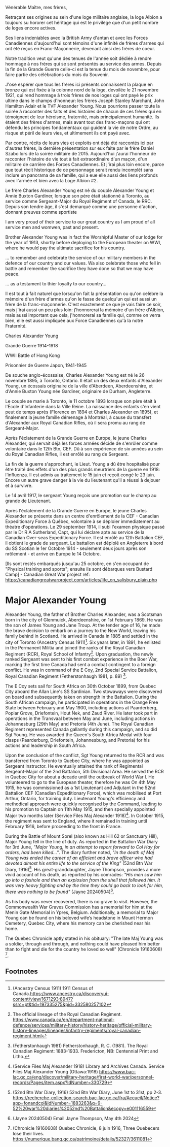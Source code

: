 Vénérable Maître, mes frères, 

Retraçant ses origines au sein d'une loge militaire anglaise, la loge Albion a toujours su hororer cet héritage qui est le privilège que d'un petit nombre de loges encore actives. 

Ses liens indeniables avec la British Army d'antan et avec les Forces Canadiennes d'aujourd'hui sont témoins d'une infinité de frères d'armes qui ont été reçus en Franc-Maçonnerie, devenant ainsi des frères de coeur. 

Notre tradition veut qu'une des tenues de l'année soit dédiée à rendre hommage à nos frères qui se sont présentés au service des armes. Depuis la fin de la Grande Guerre celle-ci est la tenue du mois de novembre, pour faire partie des célébrations du mois du Souvenir.

J'ose espérer que tous les frères ici présents connaissent la plaque en bronze qui est fixée à la colonne nord de la loge, devoilée le 21 novembre 1921, qui rend hommage à trois frères de nos loges qui ont payé le prix ultime dans le champs d'honneur: les frères Joseph Stanley Marchant, John Hamilton Adair et le TVF Alexander Young. Nous pourrions passer toute la soirée à racconter des faits et des histoires de chacun de ces frères qui en témoignent de leur héroisme, fraternité, mais principalement humanité. Ils étaient des frères d'armes, mais avant tout des franc-maçons qui ont défendu les principes fondamentaux qui guident la vie de notre Ordre, au risque et péril de leurs vies, et ultimement ils ont payé avec. 

Par contre, récits de leurs vies et exploits ont déjà été raccontés ici par d'autres frères, la dernière présentation sur eux faite par le frère Daniel Szabo lors de la soirée militaire de 2015. Aujourd'hui j'aurai l'honneur de racconter l'histoire de vie tout à fait extraordinaire d'un maçon, d'un militaire de carrière des Forces Canadiennes. Et j'irai plus loin encore, parce que tout récit historique de ce personnage serait rendu incomplèt sans inclure un panorama de sa famille, qui a eue elle aussi des liens profonds avec l'armée et bien avec la Loge Albion #2. 

Le frère Charles Alexander Young est né du couple Alexander Young et Annie Buxton Gardiner, lorsque son père était stationné à Toronto, au service comme Sergeant-Major du Royal Regiment of Canada, le RRC. Depuis son tendre âge, il s'est demarqué comme une personne d'action, donnant preuves comme sportiste 

I am very proud of their service to our great country as I am proud of all service men and womwen, past and present. 

Brother Alexander Young was in fact the Worshipful Master of our lodge for the year of 1913, shortly before deploying to the European theater on WWI, where he would pay the ultimate sacrifice for his country. 

... to remember and celebrate the service of our military members in the defence of our country and our values. Wa also celebrate those who fell in battle and remember the sacrifice they have done so that we may have peace. 

... as a testament to thier loyalty to our country... 

Il est tout à fait naturel que lorsqu'on fait la présentation ou qu'on celèbre la mémoire d'un frère d'armes qu'on le fasse de quelqu'un qui est aussi un frère de la franc-maçonnerie. C'est exactement ce que je vais faire ce soir, mais j'irai aussi un peu plus loin: j'honnorerai la mémoire d'un frère d'Albion, mais aussi important que cela, j'honnorerai sa famille qui, comme on verra bien, elle est aussi impliquée aux Force Canadiennes qu'à la notre Fraternité. 



Charles Alexander Young 

Grande Guerre 1914-1918

WWII Battle of Hong Kong

Prisonnier de Guerre Japon, 1941-1945

De souche anglo-écossaise, Charles Alexander Young est né le 26 novembre 1895, à Toronto, Ontario. Il était un des deux enfants d'Alexander Young, un écossais originaire de la ville d'Aberdeen, Aberdeenshire, et d'Annie Buxton Young née Gardiner, originaire de Durham, Angleterre. 

Le couple se marie à Toronto, le 11 octobre 1893 lorsque son père était à l'École d'Infanterie dans la Ville Reine. La naissance des enfants s'en vient peut de temps après (Florence en 1894 et Charles Alexander en 1895), et finalement la jeune famille démenage à Montréal, à cause du transfert d'Alexander aux Royal Canadian Rifles, où il sera promu au rang de Sergeant-Major. 

Après l'éclatement de la Grande Guerre en Europe, le jeune Charles Alexander, qui servait déjà les forces armées décide de s'enrôler comme volontaire dans le 12th Btn, CEF. Dû à son expérience de six années au sein du Royal Canadian Rifles, il est enrôlé au rang de Sergeant. 

La fin de la guerre s'approchant, le Lieut. Young a dû être hospitalisé pour être traité des effets d'un des plus grands meurtriers de la guerre en 1918: l'influenza. Il est admis au traitement le 15 juin et reçoit congé le 23 juin. Encore un autre grave danger à la vie du lieutenant qu'il a réussi à dejouer et à survivre. 

Le 14 avril 1917, le sergeant Young reçois une promotion sur le champ au grande de Lieutenant. 

Après l'éclatement de la Grande Guerre en Europe, le jeune Charles Alexander se présente dans un centre d'enrôlement de la CEF - Canadian Expeditionary Force à Québec, volontaire à se déploier immediatement au théatre d'opérations. Le 29 september 1914, il subi l'examen physique passé par le Dr R A Sutherland, Capt, qui lui déclare apte au service de la Canadian Over-seas Expeditionary Force. Il est enrôlé au 12th Battalion CEF, il obtient le grade de sergeant. Le battalion est déploié en Angleterre à bord du SS Scotian le 1er Octobre 1914 - seulement deux jours après son nrôlement  - et arrive en Europe le 14 Octobre. 

[Ils sont restés embarqués jusqu'au 25 octobre, en s'en occupant de "Physical training and sports"; ensuite ils sont débarques vers Bustard Camp] - Canadian Great War project ref:  https://canadiangreatwarproject.com/articles/life_on_salisbury_plain.php


# Major Alexander Young 

Alexander Young, the father of Brother Charles Alexander, was a Scotsman born in the city of Glenmuick, Aberdeenshire, on 1st February 1869. He was the son of James Young and Jane Troup. At the tender age of 16, he made the brave decision to embark on a journey to the New World, leaving his family behind in Scotland. He arrived in Canada in 1885 and settled in the city of Toronto (Ancestry Census 1911)[^6]. Six years later, in 1891, he enlisted in the Permanent Militia and joined the ranks of the Royal Canadian Regiment (RCR), Royal School of Infantry[^7]. Upon graduation, the newly ranked Sergeant was sent to his first combat experience in the Boer War, marking the first time Canada had sent a combat contingent to a foreign conflict. He was in command of the E Coy, 2nd Special Service Battalion, Royal Canadian Regiment (Fetherstonhaugh 1981, p. 89) [^1].

The E Coy sets sail for South Africa on 30th October 1899, from Quebec City aboard the Allan Line's SS Sardinian. Two stowaways were discovered on board and subsequently taken on strength in the Battalion. During the South African campaign, he participated in operations in the Orange Free State between February and May 1900, including actions at Paarderberg, Poplar Grove, Driefontein, Hout Nek, and Zaud River. He later took part in operations in the Transvaal between May and June, including actions in Johannesburg (29th May) and Pretoria (4th June). The Royal Canadian Regiment represented Canada gallantly during this campaign, and so did Sgt Young. He was awarded the Queen's South Africa Medal with four clasps (Paarderburg, Driefontein, Johannesburg, and Pretoria) for his actions and leadership in South Africa.

Upon the conclusion of the conflict, Sgt Young returned to the RCR and was transferred from Toronto to Quebec City, where he was appointed as Sergeant Instructor. He eventually attained the rank of Regimental Sergeant-Major of the 2nd Battalion, 5th Divisional Area. He served the RCR in Quebec City for about a decade until the outbreak of World War I. He volunteered to go to the European theater, therefore he was 
On 4th May 1915, he was commissioned as a 1st Lieutenant and Adjutant in the 52nd Battalion CEF (Canadian Expeditionary Force), which was mobilised at Port Arthur, Ontario, for training duty. Lieutenant Young's efficiency and methodical approach were quickly recognised by the Command, leading to his promotion to Captain on 11th May 1915, and then specially appointed Major two months later (Service Files Maj Alexander 1918)[^2]. In October 1915, the regiment was sent to England, where it remained in training until February 1916, before proceeding to the front in France. 

During the Battle of Mount Sorel (also known as Hill 62 or Sanctuary Hill), Major Young fell in the line of duty. As reported in the Battalion War Diary for 3rd June, *"Major Young, in an attempt to report forward to Col Hay for orders, had been killed..."*. The diary further noted, *"In the death of Maj Young was ended the career of an efficient and brave officer who had devoted almost his entire life to the service of the King"* (52nd Btn War Diary, 1916)[^3]. His great-granddaughter, Jayne Thompson, provides a more vivid account of his death, as reported by his comrades: *"His men saw him go into a foxhole and then an explosion from the shell that followed him. It was very heavy fighting and by the time they could go back to look for him, there was nothing to be found"* (Jayne 20240504)[^4].

As his body was never recovered, there is no grave to visit. However, the Commonwealth War Graves Commission has a memorial for him at the Menin Gate Memorial in Ypres, Belgium. Additionally, a memorial to Major Young can be found on his beloved wife’s headstone in Mount Hermon Cemetery, Quebec City, where his memory can be cherished near his home.

The Quebec Chronicle aptly stated in his obituary: "The late Maj Young was a soldier, through and through, and nothing could have pleased him better than to fight and die for the country he loved so well" (Chronicle 19160608) [^5].

## Footnotes

[^1]: (Fetherstonhaugh 1981) Fetherstonhaugh, R. C. (1981). The Royal Canadian Regiment: 1883-1933. Fredericton, NB: Centennial Print and Litho.

[^2]: (Service Files Maj Alexander 1918) Library and Archives Canada. Service Files Maj Alexander Young (Ottawa:1918) https://www.bac-lac.gc.ca/eng/discover/military-heritage/first-world-war/personnel-records/Pages/item.aspx?IdNumber=330729 

[^3]: (52nd Btn War Diary, 1916) 52nd Btn War Diary, June 1st to 31st, pp 2-3. https://recherche-collection-search.bac-lac.gc.ca/fra/Accueil/Notice?app=fonandcol&IdNumber=1883263&q=9-52%20war%20diaries%2052nd%20Battalion&ecopy=e001116559 

[^4]: (Jayne 20240504) Email Jayne Thompson, May 4th 2024

[^5]: (Chronicle 19160608) Quebec Chronicle, 8 juin 1916, Three Quebecers lose their lives. https://numerique.banq.qc.ca/patrimoine/details/52327/3611081

[^6]: (Ancestry Census 1911) 1911 Census of Canada.https://www.ancestry.ca/discoveryui-content/view/1671293:8947?ssrc=pt&tid=197335275&pid=332580257102

[^7]: The official lineage of the Royal Canadian Regiment. https://www.canada.ca/en/department-national-defence/services/military-history/history-heritage/official-military-history-lineages/lineages/infantry-regiments/royal-canadian-regiment.html
